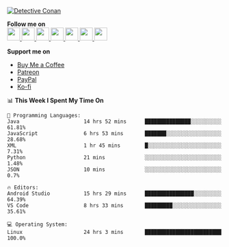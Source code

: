 <a href="https://mrepol742.github.io">
  <img alt="Detective Conan" src="https://mrepol742-gif-randomizer.vercel.app/api/#2" /> 
  </a> 
  
  
  **Follow me on** <br>
  <a href="https://mrepol742.github.io/">
  <img src="https://github.com/mrepol742/mrepol742/blob/master/images/web.svg" width="30">
</a>
<a href="https://facebook.com/melvinjonesrepol">
  <img src="https://github.com/mrepol742/mrepol742/blob/master/images/facebook.svg" width="30">
</a>
<a href="https://instagram.com/melvinjonesrepol">
  <img src="https://github.com/mrepol742/mrepol742/blob/master/images/instagram.svg" width="30">
</a>
<a href="https://pinterest.com/mrepol742">
  <img src="https://github.com/mrepol742/mrepol742/blob/master/images/pinterest.svg" width="30">
</a>
<a href="https://twitter.com/mrepol742`">
  <img src="https://github.com/mrepol742/mrepol742/blob/master/images/twitter.svg" width="30">
</a>
<a href="https://linkedin.com/in/mrepol742">
  <img src="https://github.com/mrepol742/mrepol742/blob/master/images/linkedin.svg" width="30">
</a>
<a href="https://www.youtube.com/@mrepol742">
  <img src="https://github.com/mrepol742/mrepol742/blob/master/images/youtube.svg" width="30">
</a>

**Support me on**<ul>
            <li>
              <a  href="https://www.buymeacoffee.com/mrepol742">Buy Me a Coffee</a>
            </li>
            <li>
              <a href="https://www.patreon.com/melvinjonesrepol">Patreon</a>
            </li>
            <li >
              <a href="https://paypal.me/mrepol742">PayPal</a>
            </li>
            <li>
              <a href="https://ko-fi.com/mrepol742">Ko-fi</a>
            </li>
          </ul>

<!--START_SECTION:waka-->
📊 **This Week I Spent My Time On** 

```text
💬 Programming Languages: 
Java                     14 hrs 52 mins      ███████████████░░░░░░░░░░   61.81% 
JavaScript               6 hrs 53 mins       ███████░░░░░░░░░░░░░░░░░░   28.68% 
XML                      1 hr 45 mins        █░░░░░░░░░░░░░░░░░░░░░░░░   7.31% 
Python                   21 mins             ░░░░░░░░░░░░░░░░░░░░░░░░░   1.48% 
JSON                     10 mins             ░░░░░░░░░░░░░░░░░░░░░░░░░   0.7%

🔥 Editors: 
Android Studio           15 hrs 29 mins      ████████████████░░░░░░░░░   64.39% 
VS Code                  8 hrs 33 mins       █████████░░░░░░░░░░░░░░░░   35.61%

💻 Operating System: 
Linux                    24 hrs 3 mins       █████████████████████████   100.0%

```


<!--END_SECTION:waka-->

